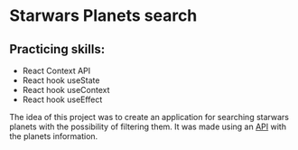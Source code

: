 # Starwars Planets search

## Practicing skills:
- React Context API
- React hook useState
- React hook useContext
- React hook useEffect

The idea of this project was to create an application for searching starwars planets with the possibility of filtering them. It was made using an [API](https://swapi-trybe.herokuapp.com/api/planets/) with the planets information.

